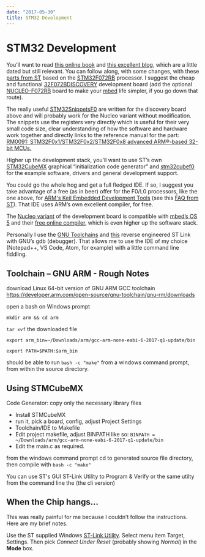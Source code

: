 ```yaml
---
date: "2017-05-30"
title: STM32 Development
---
```


STM32 Development
=================

You’ll want to read [this online
book](https://www.cs.indiana.edu/~geobrown/book.pdf) and [this excellent
blog](http://blog.mark-stevens.co.uk/?s=stm32), which are a little dated but
still relevant. You can follow along, with some changes, with these [parts from
ST](http://www.st.com/content/st_com/en/search.html#q=STM32F072RB-t=keywords-page=1)
based on the
[STM32F072RB](http://www.st.com/content/st_com/en/products/microcontrollers/stm32-32-bit-arm-cortex-mcus/stm32f0-series/stm32f0x2/stm32f072rb.html)
processor. I suggest the cheap and functional
[32F072BDISCOVERY](http://www.st.com/content/st_com/en/products/evaluation-tools/product-evaluation-tools/mcu-eval-tools/stm32-mcu-eval-tools/stm32-mcu-discovery-kits/32f072bdiscovery.html)
development board (add the optional
[NUCLEO-F072RB](http://www.st.com/content/st_com/en/products/evaluation-tools/product-evaluation-tools/mcu-eval-tools/stm32-mcu-eval-tools/stm32-mcu-nucleo/nucleo-f072rb.html)
board to make your [mbed](https://www.mbed.com/en/) life simpler, if you go down
that route).

The really useful
[STM32SnippetsF0](http://www.st.com/content/st_com/en/products/embedded-software/mcus-embedded-software/stm32-embedded-software/stm32snippets/stm32snippetsf0.html)
are written for the discovery board above and will probably work for the Nucleo
variant without modification. The snippets use the registers very directly which
is useful for their very small code size, clear understanding of how the
software and hardware work together and directly links to the reference manual
for the part: [RM0091: STM32F0x1/STM32F0x2/STM32F0x8 advanced ARM®-based 32-bit
MCUs.](http://www.st.com/resource/en/reference_manual/dm00031936.pdf)

Higher up the development stack, you’ll want to use ST’s own
[STM32CubeMX](http://www.st.com/en/development-tools/stm32cubemx.html) graphical
“initialization code generator” and
[stm32cubef0](http://www.st.com/content/st_com/en/products/embedded-software/mcus-embedded-software/stm32-embedded-software/stm32cube-embedded-software/stm32cubef0.html)
for the example software, drivers and general development support.

You could go the whole hog and get a full fledged IDE. If so, I suggest you take
advantage of a free (as in beer) offer for the F0/L0 processors, like the one
above, for [ARM's Keil Embedded Development
Tools](http://www2.keil.com/stmicroelectronics-stm32) (see this [FAQ from
ST](http://www.st.com/resource/en/product_presentation/faq_stm32f0-l0_discover-webinar_a.pdf)).
That IDE uses ARM’s own excellent compiler, for free.

The [Nucleo variant](https://developer.mbed.org/platforms/ST-Nucleo-F072RB/) of
the development board is compatible with [mbed’s OS
5](https://docs.mbed.com/docs/mbed-os-handbook/en/latest/) and their [free
online compiler](https://developer.mbed.org/compiler/), which is even higher up
the software stack.

Personally I use the [GNU
Toolchains](https://developer.arm.com/open-source/gnu-toolchain/gnu-rm) and
[this](https://github.com/texane/stlink) reverse engineered ST Link with GNU’s
gdb (debugger). That allows me to use the IDE of my choice (Notepad++, VS Code,
Atom, for example) with a little command line fiddling.

Toolchain – GNU ARM - Rough Notes
---------------------------------

download Linux 64-bit version of GNU ARM GCC toolchain 
https://developer.arm.com/open-source/gnu-toolchain/gnu-rm/downloads

open a bash on Windows prompt

`mkdir arm && cd arm`

`tar xvf` the downloaded file

`export arm_bin=~/Downloads/arm/gcc-arm-none-eabi-6-2017-q1-update/bin`

`export PATH=$PATH:$arm_bin`

should be able to run `bash -c "make"` from a windows command prompt, from within the source directory.

Using STMCubeMX
---------------

Code Generator: copy only the necessary library files

- Install STMCubeMX
- run it, pick a board, config, adjust Project Settings
- Toolchain/IDE to Makefile
- Edit project makefile, adjust BINPATH like so:
`BINPATH = ~/Downloads/arm/gcc-arm-none-eabi-6-2017-q1-update/bin `
- Edit the main.c as required.

from the windows command prompt cd to generated source file directory, then compile with `bash -c "make"` 

You can use ST's GUI ST-Link Utility to Program & Verify or the same utilty from the command line the (the cli version)

When the Chip hangs…
--------------------

This was really painful for me because I couldn’t follow the instructions. Here
are my brief notes.

Use the ST supplied Windows [ST-Link
Utility](http://www.st.com/content/st_com/en/products/embedded-software/development-tool-software/stsw-link004.html).
Select menu item Target, Settings. Then pick *Connect Under Reset* (probably
showing *Normal*) in the **Mode** box.
